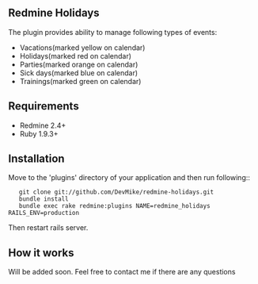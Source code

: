 ## Redmine Holidays

The plugin provides ability to manage following types of events:
* Vacations(marked yellow on calendar)
* Holidays(marked red on calendar)
* Parties(marked orange on calendar)
* Sick days(marked blue on calendar)
* Trainings(marked green on calendar)

## Requirements

* Redmine 2.4+
* Ruby 1.9.3+

## Installation

Move to the 'plugins' directory of your application and then run following::

       git clone git://github.com/DevMike/redmine-holidays.git
       bundle install
       bundle exec rake redmine:plugins NAME=redmine_holidays RAILS_ENV=production

Then restart rails server.

## How it works

Will be added soon.
Feel free to contact me if there are any questions
